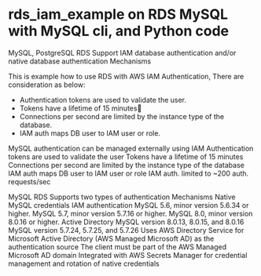 # rds_iam_example on RDS MySQL with MySQL cli, and Python code

MySQL, PostgreSQL RDS Support IAM database authentication and/or native database authentication Mechanisms

This is example how to use RDS with AWS IAM Authentication, There are consideration as below:

- Authentication tokens are used to validate the user.
- Tokens have a lifetime of 15 minutes
- Connections per second are limited by the instance type of the database.
- IAM auth maps DB user to IAM user or role.

MySQL authentication can be managed externally using IAM
Authentication tokens are used to validate the user
Tokens have a lifetime of 15 minutes
Connections per second are limited by the instance type of the database
IAM auth maps DB user to IAM user or role
IAM auth. limited to ~200 auth. requests/sec

MySQL RDS Supports two types of authentication Mechanisms
Native MySQL credentials
IAM authentication
MySQL 5.6, minor version 5.6.34 or higher.
MySQL 5.7, minor version 5.7.16 or higher.
MySQL 8.0, minor version 8.0.16 or higher.
Active Directory
MySQL version 8.0.13, 8.0.15, and 8.0.16
MySQL version 5.7.24, 5.7.25, and 5.7.26
Uses AWS Directory Service for Microsoft Active Directory (AWS Managed Microsoft AD) as the authentication source
The client must be part of the AWS Managed Microsoft AD domain
Integrated with AWS Secrets Manager for credential management and rotation of native credentials